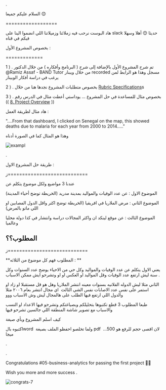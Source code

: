 

.

السلام عليكم  جميعا  :blush:

==================


هاد البوست نرحب فيه  زملائنا  وزميلاتنا اللي انضموا الينا على slack  حديثا    :blush: أهلا وسهلا فيكم  في قناه 

بخصوص المشروع الأول  :

=============

1 ) .  تم شرح المشروع الأول بالإضافة إلى شرح (  البرنامج وأفكاره  ) من خلال الدكتور  @Ramiz Assaf - BAND Tutor من خلال ويبنار recorded   مسجل وهذا هو الرابط لمن يرغب في  دراسة  أفكار الوبينار



2 ) .  بخصوص متطلبات المشروع نجدها هنا  من خلال  [Rubric Specifications](https://review.udacity.com/#!/rubrics/1063/view)s


3 ) . بخصوص  مثال للمساعدة في حل المشروع ... يوداستي أعطت مثال في الدرس  رقم (( [8. Project Overview](https://learn.udacity.com/nanodegrees/nd098-mcit/parts/cd1922/lessons/79266df5-9097-41a6-a5da-5b66c51f2965/concepts/d5008256-2c05-4b24-9d83-7152907a00bc) ))       

 هاد مثال لطريقة  العمل :

"....From that dashboard, I clicked on Senegal on the map, this showed deaths due to malaria for each year from 2000 to 2014....."


وهذا هو المثال كما في الصورة أدناه


![exampl](https://user-images.githubusercontent.com/36210723/193309244-12ba7b21-4408-446e-9f31-02970f9a9176.png)





. 


طريقة حل المشروع الاول  : 


ز============================ 


عندنا 3 مواضيع ولكل موضوع يتكلم عن 

الموضوع الاول : عن عدد الوفيات والمواليد بمدينة مدريد (الخريطة توضح أحياء المدينة)

الموضوع الثاني : مرض الملاريا في افريقيا (الخريطة توضح اكثر واقل الدول المصابين او اللي ماتو بالمرض)

الموضوع الثالث : عن موقع لينكد ان واكثر المجالات دراسة وانتشار في كذا دولة محليا وعالميا 


## المطلوب؟؟


ز============================ 


**المطلوب فهم كل موضوع من الثلاثه : **
 
يعني الاول يتكلم عن عدد الوفيات والمواليد وكل حي من الاحياء يوضح عدد السنوات وكل سنة ليش ارتفع عدد الوفيات وقل المواليد او العكس او او وتشرحو ايش ممكن الاسباب
.
 

الثاني مثلا ليش الدوله الفلانيه بسنوات معينه انتشر الملاريا وهل هو قل مستقبلا او زاد او استمر على نفس عدد الاصابات 
نفس الشي الثالث  اي مجال انتشر بعام ٢٠٠٦ مثلا والدول اللي ارتفع فيها الطلب على هالمجال ليش وش الاسباب ووو



طبعا المطلوب 3 قطع تكتبوها بتحليلكم وبصياغتكم وتشرحو فيها الاعداد او النسب والاسباب مع تصوير شاشة المنطقة اللي جالسين تشرحو فيها


كيف اسلم المشروع وبأي صيغة
 
اكتبوه بالword  ولما تخلصو احفظو الملف بصيغة pdf  ...لان اقصى حجم للرفع هو 500 ميجا

. 






.

Congratulations #05-business-analytics for passing the first project :tada::boom: 

Wish you more and more success 
.

![congrats-7](https://user-images.githubusercontent.com/36210723/176406634-2958cec8-1f25-448d-bc59-c007ac18dd8d.gif)

